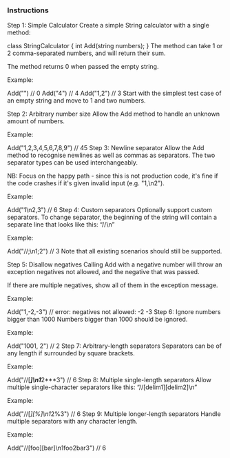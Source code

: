 ### Instructions

Step 1: Simple Calculator
Create a simple String calculator with a single method:

class StringCalculator {
int Add(string numbers);
}
The method can take 1 or 2 comma-separated numbers, and will return their sum.

The method returns 0 when passed the empty string.

Example:

Add("") // 0
Add("4") // 4
Add("1,2") // 3
Start with the simplest test case of an empty string and move to 1 and two numbers.

Step 2: Arbitrary number size
Allow the Add method to handle an unknown amount of numbers.

Example:

Add("1,2,3,4,5,6,7,8,9") // 45
Step 3: Newline separator
Allow the Add method to recognise newlines as well as commas as separators. The two separator types can be used
interchangeably.

NB: Focus on the happy path - since this is not production code, it's fine if the code crashes if it's given invalid
input (e.g. "1,\n2").

Example:

Add("1\n2,3") // 6
Step 4: Custom separators
Optionally support custom separators. To change separator, the beginning of the string will contain a separate line that
looks like this: “//<separator>\n<numbers>”

Example:

Add("//;\n1;2") // 3
Note that all existing scenarios should still be supported.

Step 5: Disallow negatives
Calling Add with a negative number will throw an exception negatives not allowed, and the negative that was passed.

If there are multiple negatives, show all of them in the exception message.

Example:

Add("1,-2,-3") // error: negatives not allowed: -2 -3
Step 6: Ignore numbers bigger than 1000
Numbers bigger than 1000 should be ignored.

Example:

Add("1001, 2") // 2
Step 7: Arbitrary-length separators
Separators can be of any length if surrounded by square brackets.

Example:

Add("//[***]\n1***2***3") // 6
Step 8: Multiple single-length separators
Allow multiple single-character separators like this: “//[delim1][delim2]\n”

Example:

Add("//[*][%]\n1*2%3") // 6
Step 9: Multiple longer-length separators
Handle multiple separators with any character length.

Example:

Add("//[foo][bar]\n1foo2bar3") // 6